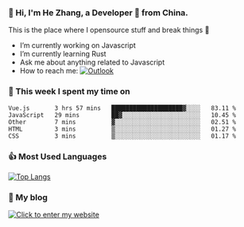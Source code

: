 ### 👋 Hi, I'm He Zhang, a Developer 🚀 from China.

This is the place where I opensource stuff and break things :rofl:

- I’m currently working on Javascript
- I’m currently learning Rust
- Ask me about anything related to Javascript
- How to reach me: [![Outlook](https://img.shields.io/badge/-Outlook-0078D4?style=flat&logo=Microsoft-Outlook&logoColor=white)](mailto:zhanghecool@outlook.com)

### 💪 This week I spent my time on 
<!--START_SECTION:waka-->
```text
Vue.js       3 hrs 57 mins   ████████████████████▓░░░░   83.11 % 
JavaScript   29 mins         ██▓░░░░░░░░░░░░░░░░░░░░░░   10.45 % 
Other        7 mins          ▓░░░░░░░░░░░░░░░░░░░░░░░░   02.51 % 
HTML         3 mins          ▒░░░░░░░░░░░░░░░░░░░░░░░░   01.27 % 
CSS          3 mins          ▒░░░░░░░░░░░░░░░░░░░░░░░░   01.17 % 
```
<!--END_SECTION:waka-->

### 👍 Most Used Languages
[![Top Langs](https://github-readme-stats.vercel.app/api/top-langs/?username=zhanghecool&layout=compact)](https://zhanghe.cool)

### 🌈 My blog 
[![Click to enter my website](https://cdn.jsdelivr.net/gh/zhanghecool/assets/images/gif/zhanghecools.gif)](https://zhanghe.cool)
